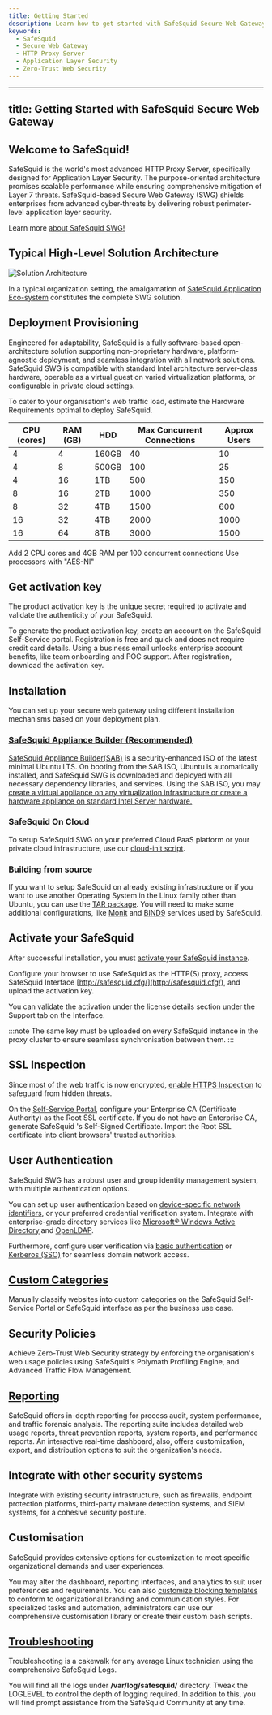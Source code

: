 ```yaml
---
title: Getting Started
description: Learn how to get started with SafeSquid Secure Web Gateway, the world's most advanced HTTP Proxy Server for Application Layer Security.
keywords:
  - SafeSquid
  - Secure Web Gateway
  - HTTP Proxy Server
  - Application Layer Security
  - Zero-Trust Web Security
---
```


---
title: Getting Started with SafeSquid Secure Web Gateway
---
## Welcome to SafeSquid!

SafeSquid is the world's most advanced HTTP Proxy Server, specifically designed for Application Layer Security. The purpose-oriented architecture promises scalable performance while ensuring comprehensive mitigation of Layer 7 threats. SafeSquid-based Secure Web Gateway (SWG) shields enterprises from advanced cyber‑threats by delivering robust perimeter-level application layer security.

Learn more [about SafeSquid SWG!](/docs/01-About%20SafeSquid%20SWG/main.md)

## Typical High-Level Solution Architecture
![Solution Architecture](/img/Getting-Started/Getting_Started_with_SafeSquid_Secure_Web_Gateway/image1.webp)

In a typical organization setting, the amalgamation of [SafeSquid Application Eco-system](/docs/05-Architecture/Application_Eco-System.md) constitutes the complete SWG solution.

## Deployment Provisioning
Engineered for adaptability, SafeSquid is a fully software-based open-architecture solution supporting non-proprietary hardware, platform-agnostic deployment, and seamless integration with all network solutions. SafeSquid SWG is compatible with standard Intel architecture server-class hardware, operable as a virtual guest on varied virtualization platforms, or configurable in private cloud settings.

To cater to your organisation's web traffic load, estimate the Hardware Requirements optimal to deploy SafeSquid.

| **CPU (cores)** | **RAM (GB)** | **HDD**  | **Max Concurrent Connections** | **Approx Users** |
|----------------|-------------|---------|------------------------------|-----------------|
| 4             | 4           | 160GB   | 40                           | 10              |
| 4             | 8           | 500GB   | 100                          | 25              |
| 4             | 16          | 1TB     | 500                          | 150             |
| 8             | 16          | 2TB     | 1000                         | 350             |
| 8             | 32          | 4TB     | 1500                         | 600             |
| 16            | 32          | 4TB     | 2000                         | 1000            |
| 16            | 64          | 8TB     | 3000                         | 1500            |

  Add 2 CPU cores and 4GB RAM per 100 concurrent connections
  Use processors with "AES-NI"

## Get activation key
The product activation key is the unique secret required to activate and validate the authenticity of your SafeSquid.

To generate the product activation key, create an account on the SafeSquid Self-Service portal. Registration is free and quick and does not require credit card details. Using a business email unlocks enterprise account benefits, like team onboarding and POC support. After registration, download the activation key.

## Installation
You can set up your secure web gateway using different installation mechanisms based on your deployment plan.

### [SafeSquid Appliance Builder (Recommended)](/docs/03-Installation/02-On-Premise/main.md)

[SafeSquid Appliance Builder(SAB)](https://downloads.safesquid.com/appliance/safesquid.iso) is a security-enhanced ISO of the latest minimal Ubuntu LTS. On booting from the SAB ISO, Ubuntu is automatically installed, and SafeSquid SWG is downloaded and deployed with all necessary dependency libraries, and services. Using the SAB ISO, you may [create a virtual appliance on any virtualization infrastructure or create a hardware appliance on standard Intel Server hardware.](/docs/03-Installation/02-On-Premise/main.md)

### SafeSquid On Cloud
To setup SafeSquid SWG on your preferred Cloud PaaS platform or your private cloud infrastructure, use our [cloud-init script](https://raw.githubusercontent.com/SafeSquid-Github/safesquid_cloud-init/main/safesquid_cloud-init.yaml).

### Building from source
If you want to setup SafeSquid on already existing infrastructure or if you want to use another Operating System in the Linux family other than Ubuntu, you can use the [TAR package](https://downloads.safesquid.com/appliance/binary/safesquid-2024.0715.1656.3-swg-concept.tar.gz). You will need to make some additional configurations, like [Monit](/docs/13-System%20Audit/Monit.md) and [BIND9](/docs/14-Performance%20Optimisation/01-Internalisae%20DNS/Bind.md) services used by SafeSquid.

## Activate your SafeSquid
After successful installation, you must [activate your SafeSquid instance](/docs/04-License%20Activation/main.md).

Configure your browser to use SafeSquid as the HTTP(S) proxy, access SafeSquid Interface [http://safesquid.cfg/](http://safesquid.cfg/), and upload the activation key.

You can validate the activation under the license details section under the Support tab on the Interface.

:::note
The same key must be uploaded on every SafeSquid instance in the proxy cluster to ensure seamless synchronisation between them.
:::
## SSL Inspection
Since most of the web traffic is now encrypted, [enable HTTPS Inspection](/docs/07-SSL%20Inspection/Setup%20SSL%20Inspection.md) to safeguard from hidden threats.

On the [Self-Service Portal](/docs/05-Architecture/Management_of_Self-Service_Portal.md), configure your Enterprise CA (Certificate Authority) as the Root SSL certificate. If you do not have an Enterprise CA, generate SafeSquid \'s Self-Signed Certificate. Import the Root SSL certificate into client browsers' trusted authorities.

## User Authentication
SafeSquid SWG has a robust user and group identity management system, with multiple authentication options.

You can set up user authentication based on [device-specific network identifiers](/docs/06-User%20Identification/03-Network%20Identifiers/main.md), or your preferred credential verification system. Integrate with enterprise-grade directory services like [Microsoft® Windows Active Directory](/docs/06-User%20Identification/02-Directory%20Services/Active%20Directory/main.md),and [OpenLDAP](/docs/06-User%20Identification/02-Directory%20Services/OpenLDAP/main.md).

Furthermore, configure user verification via [basic authentication](/docs/06-User%20Identification/Browser%20Based%20Authentication.md) or [Kerberos (SSO)](/docs/06-User%20Identification/Kerberos%20SSO.md) for seamless domain network access.

## [Custom Categories](/docs/09-Profiling%20Engine/Website%20Categorization.md)
Manually classify websites into custom categories on the SafeSquid Self-Service Portal or SafeSquid interface as per the business use case.

## Security Policies
Achieve Zero-Trust Web Security strategy by enforcing the organisation's web usage policies using SafeSquid's Polymath Profiling Engine, and Advanced Traffic Flow Management.

## [Reporting](/docs/13-System%20Audit/Real%20Time%20Statistics-Repoorting%20Module.md)
SafeSquid offers in-depth reporting for process audit, system performance, and traffic forensic analysis. The reporting suite includes detailed web usage reports, threat prevention reports, system reports, and performance reports. An interactive real-time dashboard, also, offers customization, export, and distribution options to suit the organization\'s needs.

## Integrate with other security systems
Integrate with existing security infrastructure, such as firewalls, endpoint protection platforms, third-party malware detection systems, and SIEM systems, for a cohesive security posture.

## Customisation
SafeSquid provides extensive options for customization to meet specific organizational demands and user experiences.
 
You may alter the dashboard, reporting interfaces, and analytics to suit user preferences and requirements. You can also [customize blocking templates](/docs/18-Custom%20Templates/main.md) to conform to organizational branding and communication styles. For specialized tasks and automation, administrators can use our comprehensive customisation library or create their custom bash scripts.

## [Troubleshooting](/docs/21-Troubleshooting/main.md)
Troubleshooting is a cakewalk for any average Linux technician using the comprehensive SafeSquid Logs.

You will find all the logs under **/var/log/safesquid/** directory.
Tweak the LOGLEVEL to control the depth of logging required. In addition to this, you will find prompt assistance from the SafeSquid Community at any time.